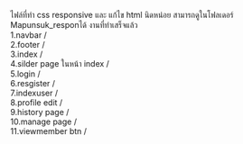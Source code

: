 ไฟล์ที่ทำ css responsive และ แก้ไข html นิดหน่อย สามารถดูในโฟลเดอร์ Mapunsuk_responได้ 
งานที่ทำเสร็จแล้ว <br>
1.navbar / <br>
2.footer / <br>
3.index / <br>
4.silder page ในหน้า index / <br>
5.login / <br>
6.resgister / <br>
7.indexuser / <br>
8.profile edit / <br>
9.history page / <br>
10.manage page / <br>
11.viewmember btn /<br>
